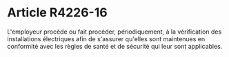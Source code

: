# Article R4226-16

L'employeur procède ou fait procéder, périodiquement, à la vérification des installations électriques afin de s'assurer qu'elles sont maintenues en conformité avec les règles de santé et de sécurité qui leur sont applicables.